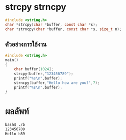 # strcpy strncpy

``` c 
#include <string.h>
char *strcpy(char *buffer, const char *s);
char *strncpy(char *buffer, const char *s, size_t n);
```

## ตัวอย่างการใช้งาน
``` c
#include <string.h>
main()
{
	char buffer[1024];
	strcpy(buffer,"123456789");
	printf("%s\n",buffer);
	strncpy(buffer,"Hello how are you?",7);
	printf("%s\n",buffer);	
}	
```
# ผลลัพท์
``` sh
bash$ ./b
123456789
Hello h89   
``` 
